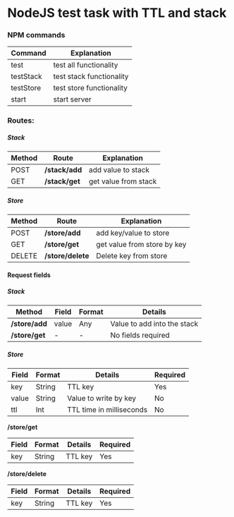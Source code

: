 # NodeJS test task with TTL and stack

### NPM commands

| Command | Explanation |
| ------ | ------ |
| test | test all functionality |
| testStack | test stack functionality |
| testStore | test store functionality |
| start | start server |

### Routes:

##### Stack

| Method | Route | Explanation |
| ------ | ------ | ------ |
| POST | **/stack/add** | add value to stack |
| GET | **/stack/get** | get value from stack |



##### Store

| Method | Route | Explanation |
| ------ | ------ | ------ |
| POST | **/store/add** | add key/value to store |
| GET | **/store/get** | get value from store by key |
| DELETE | **/store/delete** | Delete key from store |

#### Request fields

##### Stack

| Method | Field | Format | Details |
| ------ | ------ | ------ | ------ |
| **/store/add** | value | Any | Value to add into the stack |
| **/store/get** | - | - | No fields required |


 ##### Store

 | Field | Format | Details | Required |
 | ------ | ------ | ------ | ------ |
 | key | String | TTL key | Yes |
 | value | String | Value to write by key| No |
 | ttl | Int | TTL time in milliseconds| No |

 **/store/get**

 | Field | Format | Details | Required |
 | ------ | ------ | ------ | ------ |
 | key | String | TTL key | Yes |

 **/store/delete**
 
 | Field | Format | Details | Required |
 | ------ | ------ | ------ | ------ |
 | key | String | TTL key | Yes |
